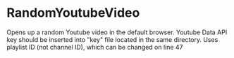 # RandomYoutubeVideo
Opens up a random Youtube video in the default browser. Youtube Data API key should be inserted into "key" file located in the same directory.
Uses playlist ID (not channel ID), which can be changed on line 47
